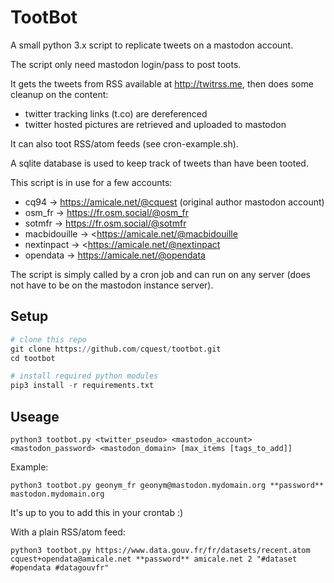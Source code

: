 # TootBot

A small python 3.x script to replicate tweets on a mastodon account.

The script only need mastodon login/pass to post toots.

It gets the tweets from RSS available at http://twitrss.me, then does some cleanup on the content:
- twitter tracking links (t.co) are dereferenced
- twitter hosted pictures are retrieved and uploaded to mastodon

It can also toot RSS/atom feeds (see cron-example.sh).

A sqlite database is used to keep track of tweets than have been tooted.


This script is in use for a few accounts:
- cq94 -> https://amicale.net/@cquest (original author mastodon account)
- osm_fr -> https://fr.osm.social/@osm_fr
- sotmfr -> https://fr.osm.social/@sotmfr
- macbidouille -> <https://amicale.net/@macbidouille
- nextinpact -> <https://amicale.net/@nextinpact
- opendata -> https://amicale.net/@opendata

The script is simply called by a cron job and can run on any server (does not have to be on the mastodon instance server).

## Setup

```python
# clone this repo
git clone https://github.com/cquest/tootbot.git
cd tootbot

# install required python modules
pip3 install -r requirements.txt
```

## Useage

`python3 tootbot.py <twitter_pseudo> <mastodon_account> <mastodon_password> <mastodon_domain> [max_items [tags_to_add]]`

Example:

`python3 tootbot.py geonym_fr geonym@mastodon.mydomain.org **password** mastodon.mydomain.org`

It's up to you to add this in your crontab :)

With a plain RSS/atom feed:

`python3 tootbot.py https://www.data.gouv.fr/fr/datasets/recent.atom cquest+opendata@amicale.net **password** amicale.net 2 "#dataset #opendata #datagouvfr"`
